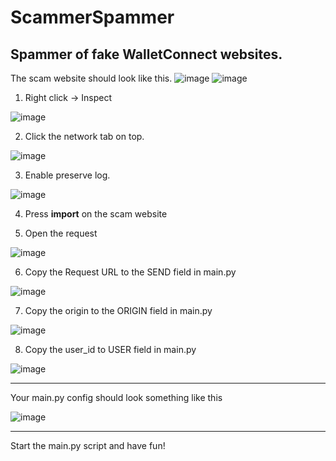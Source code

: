 # ScammerSpammer
Spammer of fake WalletConnect websites.
---
The scam website should look like this.
![image](https://user-images.githubusercontent.com/31164847/119242212-61600480-bb5c-11eb-8e37-fc6243199951.png)
![image](https://user-images.githubusercontent.com/31164847/119242203-4ee5cb00-bb5c-11eb-86f0-51d3e1392fed.png)


1. Right click -> Inspect

![image](https://user-images.githubusercontent.com/31164847/119242223-6f158a00-bb5c-11eb-9ff5-fe0eab64372a.png)

2. Click the network tab on top.

![image](https://user-images.githubusercontent.com/31164847/119242232-7fc60000-bb5c-11eb-9b88-c45e0165d189.png)

3. Enable preserve log.

![image](https://user-images.githubusercontent.com/31164847/119242246-9409fd00-bb5c-11eb-925f-a96c57715864.png)


4. Press **import** on the scam website


5. Open the request

![image](https://user-images.githubusercontent.com/31164847/119242258-c287d800-bb5c-11eb-8bac-81268008b81b.png)


6. Copy the Request URL to the SEND field in main.py

![image](https://user-images.githubusercontent.com/31164847/119242270-d8959880-bb5c-11eb-8dd7-a9cf7060f3f7.png)


7. Copy the origin to the ORIGIN field in main.py

![image](https://user-images.githubusercontent.com/31164847/119242288-ee0ac280-bb5c-11eb-873f-7de2c415b9c3.png)

8. Copy the user_id to USER field in main.py

![image](https://user-images.githubusercontent.com/31164847/119242292-fcf17500-bb5c-11eb-98bb-cd45356200cf.png)

---

Your main.py config should look something like this

![image](https://user-images.githubusercontent.com/31164847/119242301-10044500-bb5d-11eb-8e50-b3fc7ae8bfc0.png)

---

Start the main.py script and have fun!
